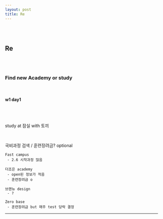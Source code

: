 ```yaml
---
layout: post
title: Re
---
```


<br><br>

## Re

<br><br>

### Find new Academy or study

<br>

#### w1 day1

<br><br>

study at 잠실 with 토끼

<br>

국비과정 검색 / 훈련장려금? optional

```
Fast campus
 - 2.6 시작과정 많음

더조은 academy
 - open된 정보가 적음
 - 훈련장려금 o

브랜뉴 design
 - ?

Zero base
 - 훈련장려금 but 매주 test 당락 결정

```

---
